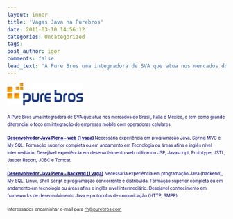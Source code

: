 ```yaml
---
layout: inner
title: 'Vagas Java na Purebros'
date: 2011-03-10 14:56:12
categories: Uncategorized
tags: 
post_author: igor
comments: false
lead_text: 'A Pure Bros uma integradora de SVA que atua nos mercados do Brasil, Itália e México, e tem como grande diferencial o foco em integração de empresas mobile com operadoras celulares. Desenvolvedor Java Pleno - web (1 vaga) Necessária experiência em programa...'
---
```


<a href="img/pure_bros1.jpg"><img class="size-medium wp-image-486 alignnone" title="pure_bros1" src="img/pure_bros1.jpg" alt="Pure Bros" width="175" height="51" /></a>
<p class="MsoNormal" style="color: #000066;"><span style="font-size: x-small;">A Pure Bros uma integradora de SVA que atua nos mercados do Brasil, Itália e México, e tem como grande diferencial o foco em integração de empresas mobile com operadoras celulares. <span> </span></span></p>

<span style="font-size: x-small;">
</span>
<p class="MsoNormal" style="color: #000066;"><span style="font-size: x-small;"><strong><span style="text-decoration: underline;">Desenvolvedor Java Pleno - web (1 vaga)
</span></strong>Necessária experiência em programação Java, Spring MVC e My SQL. Formação superior completa ou em andamento em Tecnologia ou áreas afins e inglês nível intermediário. Desejável experiência em desenvolvimento web utilizando JSP, Javascript, Prototype, JSTL, Jasper Report, JDBC e Tomcat.</span>

<p class="MsoNormal" style="color: #000066;"><span style="font-size: x-small;"><span style="text-decoration: underline;"><span style="text-decoration: none;">
</span></span></span>

<p class="MsoNormal" style="color: #000066;"><span style="font-size: x-small;"><strong><span style="text-decoration: underline;">Desenvolvedor Java Pleno - Backend (1 vaga)</span></strong>
Necessária experiência em programação Java (backend), My SQL, Linux, Shell Script e programação concorrente e distribuída. Formação superior completa ou em andamento em tecnologia ou áreas afins e inglês nível intermediário. Desejável conhecimento em frameworks de desenvolvimento Java e protocolos de comunicação (HTTP, SMPP).</span>
<p class="MsoNormal"><span style="font-size: x-small;">Interessados encaminhar e-mail para <a href="mailto:rh@purebros.com" target="_blank">rh@purebros.com</a></span></p>

<span style="font-size: x-small;"><span style="color: #17365d;">
</span></span>